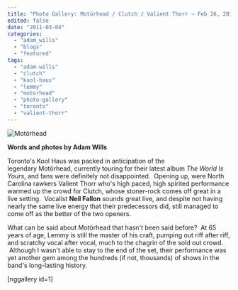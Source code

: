 ```yaml
---
title: "Photo Gallery: Motörhead / Clutch / Valient Thorr – Feb 26, 2011 @ Kool Haus, Toronto ON"
edited: false
date: "2011-03-04"
categories:
  - "adam_wills"
  - "blogs"
  - "featured"
tags:
  - "adam-wills"
  - "clutch"
  - "kool-haus"
  - "lemmy"
  - "motorhead"
  - "photo-gallery"
  - "toronto"
  - "valient-thorr"
---
```


![Motörhead](http://www.hellbound.ca/wp-content/uploads/2011/03/IMG_4979-Edit-595x396.jpg "Motörhead")

**Words and photos by Adam Wills**

Toronto's Kool Haus was packed in anticipation of the legendary Motörhead, currently touring for their latest album _The World Is Yours_, and fans were definitely not disappointed.  Opening up, were North Carolina rawkers Valient Thorr who's high paced, high spirited performance warmed up the crowd for Clutch, whose stoner-rock comes off great in a live setting.  Vocalist **Neil Fallon** sounds great live, and despite not having nearly the same live energy that their predecessors did, still managed to come off as the better of the two openers.

What can be said about Motörhead that hasn't been said before?  At 65 years of age, Lemmy is still the master of his craft, pumping out riff after riff, and scratchy vocal after vocal, much to the chagrin of the sold out crowd.  Although I wasn't able to stay to the end of the set, their performance was yet another gem among the hundreds (if not, thousands) of shows in the band's long-lasting history.

\[nggallery id=1\]
